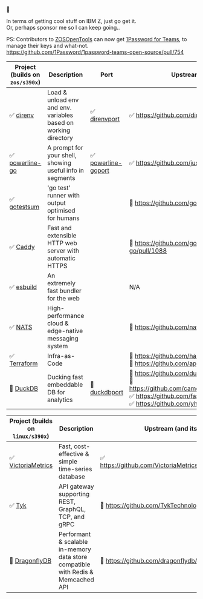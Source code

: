 👋

In terms of getting cool stuff on IBM Z, just go get it.  
Or, perhaps sponsor me so I can keep going.. 


PS: Contributors to [ZOSOpenTools](https://github.com/ZOSOpenTools) can now get [1Password for Teams](https://1password.com/teams/), to manage their keys and what-not.  
https://github.com/1Password/1password-teams-open-source/pull/754


| Project (builds on `zos/s390x`)                                              | Description                                                     | Port                                                                                    | Upstream (and its upstream)                                                                                                                                                                                                                                                                     | Tests              |
|------------------------------------------------------------------------------|-----------------------------------------------------------------|-----------------------------------------------------------------------------------------|-------------------------------------------------------------------------------------------------------------------------------------------------------------------------------------------------------------------------------------------------------------------------------------------------|--------------------|
| :white_check_mark: [direnv](https://github.com/direnv/direnv)                | Load & unload env and env. variables based on working directory | :white_check_mark: [direnvport](https://github.com/ZOSOpenTools/direnvport)             | :white_check_mark: https://github.com/direnv/direnv/pull/1094                                                                                                                                                                                                                                   | :white_check_mark: |
| :white_check_mark: [powerline-go](https://github.com/justjanne/powerline-go) | A prompt for your shell, showing useful info in segments        | :white_check_mark: [powerline-goport](https://github.com/zosopentools/powerline-goport) | :white_check_mark: https://github.com/justjanne/powerline-go/pull/381                                                                                                                                                                                                                           | :white_check_mark: |
| :white_check_mark: [gotestsum](https://github.com/gotestyourself/gotestsum)  | 'go test' runner with output optimised for humans               |                                                                                         | :construction: https://github.com/gotestyourself/gotestsum/pull/334                                                                                                                                                                                                                             | :construction:     |
| :white_check_mark: [Caddy](https://github.com/caddyserver/caddy)             | Fast and extensible HTTP web server with automatic HTTPS        |                                                                                         | :construction: https://github.com/google/certificate-transparency-go/pull/1088                                                                                                                                                                                                                  | :construction:     |
| :white_check_mark: [esbuild](https://github.com/evanw/esbuild)               | An extremely fast bundler for the web                           |                                                                                         | N/A                                                                                                                                                                                                                                                                                             | :construction:     |
| :white_check_mark: [NATS](https://github.com/nats-io/nats-server)            | High-performance cloud & edge-native messaging system           |                                                                                         | :construction: https://github.com/nats-io/nats-server/pull/4209                                                                                                                                                                                                                                 | :construction:     |
| :white_check_mark: [Terraform](https://github.com/hashicorp/terraform)       | Infra-as-Code                                                   |                                                                                         | :construction: https://github.com/hashicorp/terraform/pull/33305 <br/> :construction: https://github.com/apparentlymart/go-userdirs/pull/2 <br/>                                                                                                                                                | :construction:     |
| :construction: [DuckDB](https://github.com/duckdb/duckdb)                    | Ducking fast embeddable DB for analytics                        | :construction: [duckdbport](https://github.com/ZOSOpenTools/duckdbport)                 | :construction: https://github.com/duckdb/duckdb/pull/7805 <br/> :construction: https://github.com/cameron314/concurrentqueue/pull/346 <br/> :white_check_mark: https://github.com/fastfloat/fast_float/pull/207 <br/> :white_check_mark: https://github.com/yhirose/cpp-httplib/pull/1581 <br/> | :construction:     |


| Project (builds on `linux/s390x`)                                                        | Description                                                                      | Upstream (and its upstream)                                                     | Tests              |
|------------------------------------------------------------------------------------------|----------------------------------------------------------------------------------|---------------------------------------------------------------------------------|--------------------|
| :white_check_mark: [VictoriaMetrics](https://github.com/VictoriaMetrics/VictoriaMetrics) | Fast, cost-effective & simple time-series database                               | :white_check_mark: https://github.com/VictoriaMetrics/VictoriaMetrics/pull/3870 | :white_check_mark: |
| :white_check_mark: [Tyk](https://github.com/tyktechnologies/tyk)                         | API gateway supporting REST, GraphQL, TCP, and gRPC                              | :construction: https://github.com/TykTechnologies/tyk/pull/4777                 | :white_check_mark: |
| :construction: [DragonflyDB](https://github.com/dragonflydb/dragonfly)                   | Performant & scalable in-memory data store compatible with Redis & Memcached API | :construction: https://github.com/dragonflydb/dragonfly/pull/1214               |                    |
